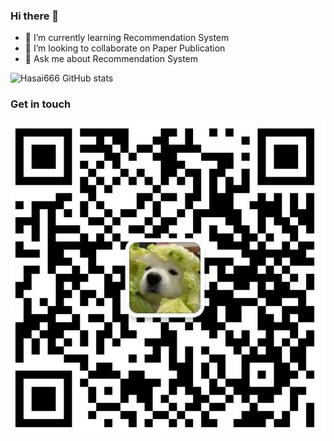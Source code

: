 ### Hi there 👋

- 🌱 I’m currently learning Recommendation System
- 👯 I’m looking to collaborate on Paper Publication
- 💬 Ask me about Recommendation System

![Hasai666 GitHub stats](https://github-readme-stats.vercel.app/api?username=HaSai666&show_icons=true&theme=tokyonight)

### Get in touch
![](Wechat.jpeg)